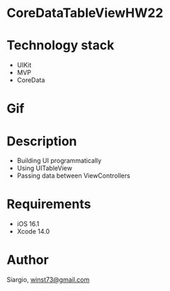 # CoreDataTableViewHW22
# Technology stack

- UIKit
- MVP
- CoreData
# Gif



# Description

- Building UI programmatically
- Using UITableView
- Passing data between ViewControllers
# Requirements

- iOS 16.1 
- Xcode 14.0
# Author

Siargio, winst73@gmail.com
